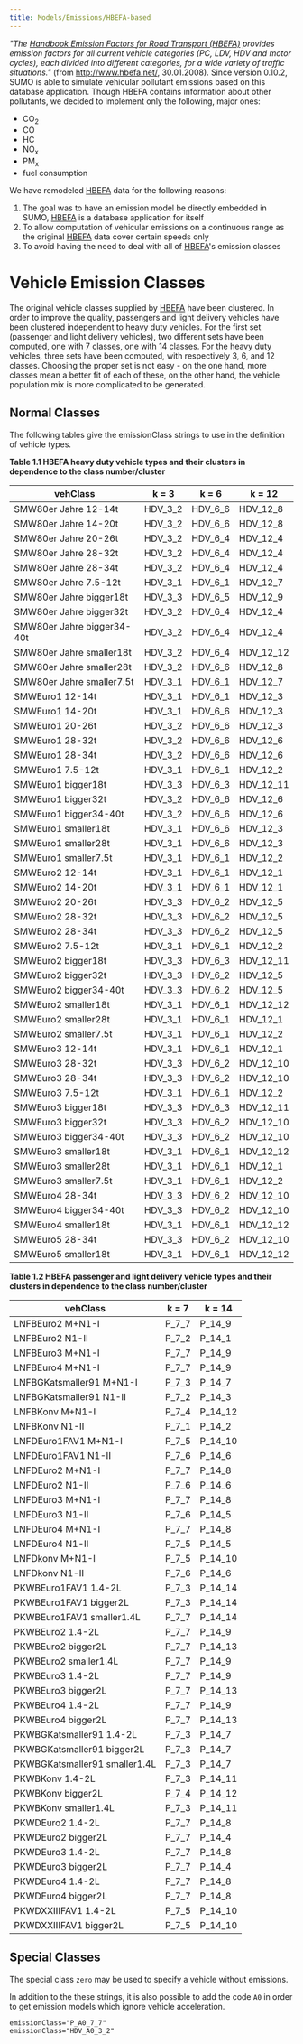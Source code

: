 ```yaml
---
title: Models/Emissions/HBEFA-based
---
```


*"The [Handbook Emission Factors for Road Transport
(HBEFA)](http://www.hbefa.net/) provides emission factors for all
current vehicle categories (PC, LDV, HDV and motor cycles), each divided
into different categories, for a wide variety of traffic situations."*
(from <http://www.hbefa.net/>, 30.01.2008). Since version 0.10.2, SUMO
is able to simulate vehicular pollutant emissions based on this database
application. Though HBEFA contains information about other pollutants,
we decided to implement only the following, major ones:

- CO<sub>2</sub>
- CO
- HC
- NO<sub>x</sub>
- PM<sub>x</sub>
- fuel consumption

We have remodeled [HBEFA](http://www.hbefa.net/) data for the following
reasons:

1.  The goal was to have an emission model be directly embedded in SUMO,
    [HBEFA](http://www.hbefa.net/) is a database application for itself
2.  To allow computation of vehicular emissions on a continuous range as
    the original [HBEFA](http://www.hbefa.net/) data cover certain
    speeds only
3.  To avoid having the need to deal with all of
    [HBEFA](http://www.hbefa.net/)'s emission classes

# Vehicle Emission Classes

The original vehicle classes supplied by [HBEFA](http://www.hbefa.net/)
have been clustered. In order to improve the quality, passengers and
light delivery vehicles have been clustered independent to heavy duty
vehicles. For the first set (passenger and light delivery vehicles), two
different sets have been computed, one with 7 classes, one with 14
classes. For the heavy duty vehicles, three sets have been computed,
with respectively 3, 6, and 12 classes. Choosing the proper set is not
easy - on the one hand, more classes mean a better fit of each of these,
on the other hand, the vehicle population mix is more complicated to be
generated.

## Normal Classes

The following tables give the emissionClass strings to use in the
definition of vehicle types.

**Table 1.1 HBEFA heavy duty vehicle types and their clusters in
dependence to the class number/cluster**

| vehClass                   | k = 3     | k = 6     | k = 12      |
| -------------------------- | --------- | --------- | ----------- |
| SMW80er Jahre 12-14t       | HDV_3_2 | HDV_6_6 | HDV_12_8  |
| SMW80er Jahre 14-20t       | HDV_3_2 | HDV_6_6 | HDV_12_8  |
| SMW80er Jahre 20-26t       | HDV_3_2 | HDV_6_4 | HDV_12_4  |
| SMW80er Jahre 28-32t       | HDV_3_2 | HDV_6_4 | HDV_12_4  |
| SMW80er Jahre 28-34t       | HDV_3_2 | HDV_6_4 | HDV_12_4  |
| SMW80er Jahre 7.5-12t      | HDV_3_1 | HDV_6_1 | HDV_12_7  |
| SMW80er Jahre bigger18t    | HDV_3_3 | HDV_6_5 | HDV_12_9  |
| SMW80er Jahre bigger32t    | HDV_3_2 | HDV_6_4 | HDV_12_4  |
| SMW80er Jahre bigger34-40t | HDV_3_2 | HDV_6_4 | HDV_12_4  |
| SMW80er Jahre smaller18t   | HDV_3_2 | HDV_6_4 | HDV_12_12 |
| SMW80er Jahre smaller28t   | HDV_3_2 | HDV_6_6 | HDV_12_8  |
| SMW80er Jahre smaller7.5t  | HDV_3_1 | HDV_6_1 | HDV_12_7  |
| SMWEuro1 12-14t            | HDV_3_1 | HDV_6_1 | HDV_12_3  |
| SMWEuro1 14-20t            | HDV_3_1 | HDV_6_6 | HDV_12_3  |
| SMWEuro1 20-26t            | HDV_3_2 | HDV_6_6 | HDV_12_3  |
| SMWEuro1 28-32t            | HDV_3_2 | HDV_6_6 | HDV_12_6  |
| SMWEuro1 28-34t            | HDV_3_2 | HDV_6_6 | HDV_12_6  |
| SMWEuro1 7.5-12t           | HDV_3_1 | HDV_6_1 | HDV_12_2  |
| SMWEuro1 bigger18t         | HDV_3_3 | HDV_6_3 | HDV_12_11 |
| SMWEuro1 bigger32t         | HDV_3_2 | HDV_6_6 | HDV_12_6  |
| SMWEuro1 bigger34-40t      | HDV_3_2 | HDV_6_6 | HDV_12_6  |
| SMWEuro1 smaller18t        | HDV_3_1 | HDV_6_6 | HDV_12_3  |
| SMWEuro1 smaller28t        | HDV_3_1 | HDV_6_6 | HDV_12_3  |
| SMWEuro1 smaller7.5t       | HDV_3_1 | HDV_6_1 | HDV_12_2  |
| SMWEuro2 12-14t            | HDV_3_1 | HDV_6_1 | HDV_12_1  |
| SMWEuro2 14-20t            | HDV_3_1 | HDV_6_1 | HDV_12_1  |
| SMWEuro2 20-26t            | HDV_3_3 | HDV_6_2 | HDV_12_5  |
| SMWEuro2 28-32t            | HDV_3_3 | HDV_6_2 | HDV_12_5  |
| SMWEuro2 28-34t            | HDV_3_3 | HDV_6_2 | HDV_12_5  |
| SMWEuro2 7.5-12t           | HDV_3_1 | HDV_6_1 | HDV_12_2  |
| SMWEuro2 bigger18t         | HDV_3_3 | HDV_6_3 | HDV_12_11 |
| SMWEuro2 bigger32t         | HDV_3_3 | HDV_6_2 | HDV_12_5  |
| SMWEuro2 bigger34-40t      | HDV_3_3 | HDV_6_2 | HDV_12_5  |
| SMWEuro2 smaller18t        | HDV_3_1 | HDV_6_1 | HDV_12_12 |
| SMWEuro2 smaller28t        | HDV_3_1 | HDV_6_1 | HDV_12_1  |
| SMWEuro2 smaller7.5t       | HDV_3_1 | HDV_6_1 | HDV_12_2  |
| SMWEuro3 12-14t            | HDV_3_1 | HDV_6_1 | HDV_12_1  |
| SMWEuro3 28-32t            | HDV_3_3 | HDV_6_2 | HDV_12_10 |
| SMWEuro3 28-34t            | HDV_3_3 | HDV_6_2 | HDV_12_10 |
| SMWEuro3 7.5-12t           | HDV_3_1 | HDV_6_1 | HDV_12_2  |
| SMWEuro3 bigger18t         | HDV_3_3 | HDV_6_3 | HDV_12_11 |
| SMWEuro3 bigger32t         | HDV_3_3 | HDV_6_2 | HDV_12_10 |
| SMWEuro3 bigger34-40t      | HDV_3_3 | HDV_6_2 | HDV_12_10 |
| SMWEuro3 smaller18t        | HDV_3_1 | HDV_6_1 | HDV_12_12 |
| SMWEuro3 smaller28t        | HDV_3_1 | HDV_6_1 | HDV_12_1  |
| SMWEuro3 smaller7.5t       | HDV_3_1 | HDV_6_1 | HDV_12_2  |
| SMWEuro4 28-34t            | HDV_3_3 | HDV_6_2 | HDV_12_10 |
| SMWEuro4 bigger34-40t      | HDV_3_3 | HDV_6_2 | HDV_12_10 |
| SMWEuro4 smaller18t        | HDV_3_1 | HDV_6_1 | HDV_12_12 |
| SMWEuro5 28-34t            | HDV_3_3 | HDV_6_2 | HDV_12_10 |
| SMWEuro5 smaller18t        | HDV_3_1 | HDV_6_1 | HDV_12_12 |

**Table 1.2 HBEFA passenger and light delivery vehicle types and their
clusters in dependence to the class number/cluster**

| vehClass                      | k = 7   | k = 14    |
| ----------------------------- | ------- | --------- |
| LNFBEuro2 M+N1-I              | P_7_7 | P_14_9  |
| LNFBEuro2 N1-II               | P_7_2 | P_14_1  |
| LNFBEuro3 M+N1-I              | P_7_7 | P_14_9  |
| LNFBEuro4 M+N1-I              | P_7_7 | P_14_9  |
| LNFBGKatsmaller91 M+N1-I      | P_7_3 | P_14_7  |
| LNFBGKatsmaller91 N1-II       | P_7_2 | P_14_3  |
| LNFBKonv M+N1-I               | P_7_4 | P_14_12 |
| LNFBKonv N1-II                | P_7_1 | P_14_2  |
| LNFDEuro1FAV1 M+N1-I          | P_7_5 | P_14_10 |
| LNFDEuro1FAV1 N1-II           | P_7_6 | P_14_6  |
| LNFDEuro2 M+N1-I              | P_7_7 | P_14_8  |
| LNFDEuro2 N1-II               | P_7_6 | P_14_6  |
| LNFDEuro3 M+N1-I              | P_7_7 | P_14_8  |
| LNFDEuro3 N1-II               | P_7_6 | P_14_5  |
| LNFDEuro4 M+N1-I              | P_7_7 | P_14_8  |
| LNFDEuro4 N1-II               | P_7_5 | P_14_5  |
| LNFDkonv M+N1-I               | P_7_5 | P_14_10 |
| LNFDkonv N1-II                | P_7_6 | P_14_6  |
| PKWBEuro1FAV1 1.4-2L          | P_7_3 | P_14_14 |
| PKWBEuro1FAV1 bigger2L        | P_7_3 | P_14_14 |
| PKWBEuro1FAV1 smaller1.4L     | P_7_7 | P_14_14 |
| PKWBEuro2 1.4-2L              | P_7_7 | P_14_9  |
| PKWBEuro2 bigger2L            | P_7_7 | P_14_13 |
| PKWBEuro2 smaller1.4L         | P_7_7 | P_14_9  |
| PKWBEuro3 1.4-2L              | P_7_7 | P_14_9  |
| PKWBEuro3 bigger2L            | P_7_7 | P_14_13 |
| PKWBEuro4 1.4-2L              | P_7_7 | P_14_9  |
| PKWBEuro4 bigger2L            | P_7_7 | P_14_13 |
| PKWBGKatsmaller91 1.4-2L      | P_7_3 | P_14_7  |
| PKWBGKatsmaller91 bigger2L    | P_7_3 | P_14_7  |
| PKWBGKatsmaller91 smaller1.4L | P_7_3 | P_14_7  |
| PKWBKonv 1.4-2L               | P_7_3 | P_14_11 |
| PKWBKonv bigger2L             | P_7_4 | P_14_12 |
| PKWBKonv smaller1.4L          | P_7_3 | P_14_11 |
| PKWDEuro2 1.4-2L              | P_7_7 | P_14_8  |
| PKWDEuro2 bigger2L            | P_7_7 | P_14_4  |
| PKWDEuro3 1.4-2L              | P_7_7 | P_14_8  |
| PKWDEuro3 bigger2L            | P_7_7 | P_14_4  |
| PKWDEuro4 1.4-2L              | P_7_7 | P_14_8  |
| PKWDEuro4 bigger2L            | P_7_7 | P_14_8  |
| PKWDXXIIIFAV1 1.4-2L          | P_7_5 | P_14_10 |
| PKWDXXIIIFAV1 bigger2L        | P_7_5 | P_14_10 |

## Special Classes

The special class `zero` may be used to specify a vehicle without emissions.

In addition to the these strings, it is also possible to add the code `A0`
in order to get emission models which ignore vehicle acceleration.

```
emissionClass="P_A0_7_7"
emissionClass="HDV_A0_3_2"
```
